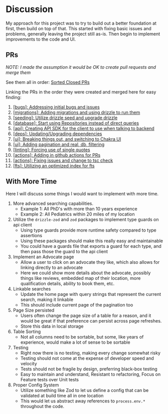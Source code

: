 # Discussion

My approach for this project was to try to build out a better foundation at first, then build on top of that.
This started with fixing basic issues and problems, generally leaving the project still as-is. Then begin to implement
improvements to the code and UI.

## PRs

_NOTE: I made the assumption it would be OK to create pull requests and merge them_

See them all in order: [Sorted Closed PRs](https://github.com/solomonjames/solace-candidate-assignment/pulls?q=is%3Apr+is%3Aclosed+sort%3Acreated-asc)

Linking the PRs in the order they were created and merged here for easy finding:

1. [[bugs]: Addressing initial bugs and issues](https://github.com/solomonjames/solace-candidate-assignment/pull/1)
2. [[migrations]: Adding migrations and using drizzle to run them](https://github.com/solomonjames/solace-candidate-assignment/pull/2)
3. [[seeding]: Utilize drizzle seed and upgrade drizzle](https://github.com/solomonjames/solace-candidate-assignment/pull/3)
4. [[database]: Start using Repositories instead of direct queries](https://github.com/solomonjames/solace-candidate-assignment/pull/4)
5. [[api]: Creating API SDK for the client to use when talking to backend](https://github.com/solomonjames/solace-candidate-assignment/pull/5)
6. [[deps]: Updating/Upgrading dependencies](https://github.com/solomonjames/solace-candidate-assignment/pull/6)
7. [[ui]: Breaking things out, and switching to Chakra UI](https://github.com/solomonjames/solace-candidate-assignment/pull/7)
8. [[ui]: Adding pagination and real, db, filtering](https://github.com/solomonjames/solace-candidate-assignment/pull/8)
9. [[linting]: Forcing use of single quotes](https://github.com/solomonjames/solace-candidate-assignment/pull/9)
10. [[actions]: Adding in github actions for PRs](https://github.com/solomonjames/solace-candidate-assignment/pull/10)
11. [[actions]: Fixing issues and change to tsc check](https://github.com/solomonjames/solace-candidate-assignment/pull/11)
12. [[fts]: Utilizing an optimized index for fts](https://github.com/solomonjames/solace-candidate-assignment/pull/12)

## With More Time

Here I will discuss some things I would want to implement with more time.

1. More advanced searching capabilities.
   * Example 1: All PhD's with more than 10 years experience
   * Example 2: All Pediatrics within 20 miles of my location
2. Utilize the `drizzle-zod` and `zod` packages to implement type guards on api client
   * Using type guards provide more runtime safety compared to type assertions
   * Using these packages should make this really easy and maintainable
   * You could have a guards file that exports a guard for each type, and then pass those the guard to the api client
3. Implement an Advocate page
   * Allow a user to click on an advocate they like, which also allows for linking directly to an advocate
   * Here we could show more details about the advocate, possibly things like reviews, embedded map of their location,
   more qualification details, ability to book them, etc.
4. Linkable searches
   * Update the home page with query strings that represent the current search, making it linkable
   * This should include current page of the pagination too
5. Page Size persisted
   * Users often change the page size of a table for a reason, and it would be great if that preference can persist
across page refreshes.
   * Store this data in local storage
6. Table Sorting
   * Not all columns need to be sortable, but some, like years of experience, would make a lot of sense to be sortable
7. Testing
   * Right now there is no testing, making every change somewhat risky
   * Testing should not come at the expense of developer speed and velocity
   * Tests should not be fragile by design, preferring black-box testing
   * Easy to maintain and understand, Resistant to refactoring, Focus on Feature tests over Unit tests
8. Proper Config System
   * Utilize something like Zod to let us define a config that can be validated at build time all in one location
   * This would let us abstract away references to `process.env.*` throughout the code.
